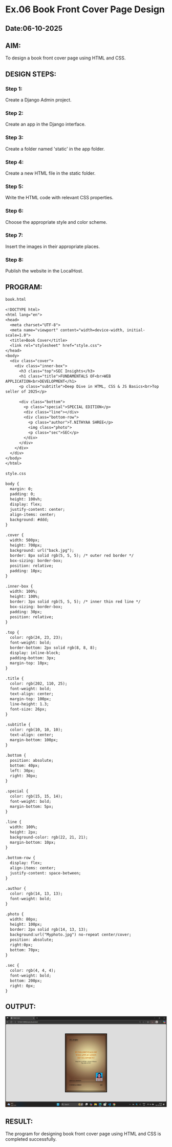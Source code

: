 # Ex.06 Book Front Cover Page Design
## Date:06-10-2025

## AIM:
To design a book front cover page using HTML and CSS.

## DESIGN STEPS:

### Step 1:
Create a Django Admin project.

### Step 2:
Create an app in the Django interface.

### Step 3:
Create a folder named 'static' in the app folder.

### Step 4:
Create a new HTML file in the static folder.

### Step 5:
Write the HTML code with relevant CSS properties.

### Step 6:
Choose the appropriate style and color scheme.

### Step 7:
Insert the images in their appropriate places.

### Step 8:
Publish the website in the LocalHost.

## PROGRAM:
~~~
book.html

<!DOCTYPE html>
<html lang="en">
<head>
  <meta charset="UTF-8">
  <meta name="viewport" content="width=device-width, initial-scale=1.0">
  <title>Book Cover</title>
  <link rel="stylesheet" href="style.css">
</head>
<body>
  <div class="cover">
    <div class="inner-box">
      <h3 class="top">SEC Insights</h3>
      <h1 class="title">FUNDAMENTALS OF<br>WEB APPLICATION<br>DEVELOPMENT</h1>
      <p class="subtitle">Deep Dive in HTML, CSS & JS Basics<br>Top seller of 2025</p>

      <div class="bottom">
        <p class="special">SPECIAL EDITION</p>
        <div class="line"></div>
        <div class="bottom-row">
          <p class="author">T.NITHYAA SHREE</p>
          <img class="photo">
          <p class="sec">SEC</p>
        </div>
      </div>
    </div>
  </div>
</body>
</html>

style.css

body {
  margin: 0;
  padding: 0;
  height: 100vh;
  display: flex;
  justify-content: center;
  align-items: center;
  background: #ddd;
}

.cover {
  width: 500px;
  height: 700px;
  background: url("back.jpg");
  border: 8px solid rgb(5, 5, 5); /* outer red border */
  box-sizing: border-box;
  position: relative;
  padding: 10px;
}
 
.inner-box {
  width: 100%;
  height: 100%;
  border: 3px solid rgb(5, 5, 5); /* inner thin red line */
  box-sizing: border-box;
  padding: 30px;
  position: relative;
}

.top {
  color: rgb(24, 23, 23);
  font-weight: bold;
  border-bottom: 2px solid rgb(8, 8, 8);
  display: inline-block;
  padding-bottom: 3px;
  margin-top: 10px;
}

.title {
  color: rgb(202, 110, 25);
  font-weight: bold;
  text-align: center;
  margin-top: 100px;
  line-height: 1.3;
  font-size: 26px;
}

.subtitle {
  color: rgb(10, 10, 10);
  text-align: center;
  margin-bottom: 100px;
}

.bottom {
  position: absolute;
  bottom: 40px;
  left: 30px;
  right: 30px;
}

.special {
  color: rgb(15, 15, 14);
  font-weight: bold;
  margin-bottom: 5px;
}

.line {
  width: 100%;
  height: 2px;
  background-color: rgb(22, 21, 21);
  margin-bottom: 10px;
}

.bottom-row {
  display: flex;
  align-items: center;
  justify-content: space-between;
}

.author {
  color: rgb(14, 13, 13);
  font-weight: bold;
}

.photo {
  width: 80px;
  height: 100px;
  border: 2px solid rgb(14, 13, 13);
  background:url("Myphoto.jpg") no-repeat center/cover;
  position: absolute;
  right:0px;
  bottom: 70px;
}

.sec {
  color: rgb(4, 4, 4);
  font-weight: bold;
  bottom: 200px;
  right: 0px;
}

~~~


## OUTPUT:
![alt text](<Screenshot (40).png>)

## RESULT:
The program for designing book front cover page using HTML and CSS is completed successfully.
